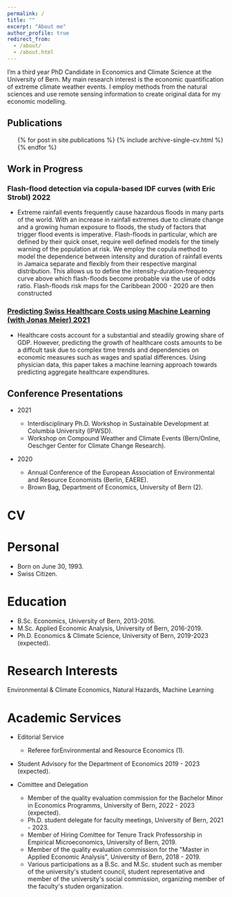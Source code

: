 ```yaml
---
permalink: /
title: ""
excerpt: "About me"
author_profile: true
redirect_from: 
  - /about/
  - /about.html
---
```


I’m a third year PhD Candidate in Economics and Climate Science at the University of Bern. My main research interest is the economic quantification of extreme climate weather events. I employ methods from the natural sciences and use remote sensing information to create original data for my economic modelling.


## Publications
<ul>{% for post in site.publications %}
    {% include archive-single-cv.html %}
  {% endfor %}</ul>
  
## Work in Progress
### Flash-flood detection via copula-based IDF curves (with Eric Strobl) 2022
* Extreme rainfall events frequently cause hazardous floods in many parts of the world. With an increase in rainfall extremes due to climate change and a growing human exposure to floods, the study of factors that trigger flood events is imperative. Flash-floods in particular, which are defined by their quick onset, require well defined models for the timely warning of the population at risk. We employ the copula method to model the dependence between intensity and duration of rainfall events in Jamaica separate and flexibly from their respective marginal distribution. This allows us to define the intensity-duration-frequency curve above which flash-floods become probable via the use of odds ratio. Flash-floods risk maps for the Caribbean 2000 - 2020 are then constructed


### [Predicting Swiss Healthcare Costs using Machine Learning (with Jonas Meier) 2021](https://github.com/DinoCollalti/DinoCollalti.github.io/blob/master/files/Collalti_Meier2021.pdf)
* Healthcare costs account for a substantial and steadily growing share of GDP. However, predicting the growth of healthcare costs amounts to be a diffcult task due to complex time trends and dependencies on economic measures such as wages and spatial differences. Using physician data, this paper takes a machine learning approach towards predicting aggregate healthcare expenditures.



## Conference Presentations
* 2021
	 * Interdisciplinary Ph.D. Workshop in Sustainable Development at Columbia University (IPWSD).
	 * Workshop  on  Compound  Weather  and  Climate  Events  (Bern/Online,  Oeschger  Center  for  Climate Change Research).

* 2020
	 * Annual Conference of the European Association of Environmental and Resource Economists (Berlin, EAERE).
	 * Brown Bag, Department of Economics, University of Bern (2).


# CV

Personal
======
* Born on June 30, 1993.
* Swiss Citizen.

Education
======
* B.Sc. Economics, University of Bern, 2013-2016.
* M.Sc. Applied Economic Analysis, University of Bern, 2016-2019.
* Ph.D. Economics & Climate Science, University of Bern, 2019-2023 (expected).

Research Interests
======
Environmental & Climate Economics, Natural Hazards, Machine Learning

Academic Services
======
* Editorial Service
    *  Referee forEnvironmental and Resource Economics (1).

* Student Advisory for the Department of Economics 2019 - 2023 (expected).

* Comittee and Delegation
    * Member of the quality evaluation commission for the Bachelor Minor in Economics Programms, University of Bern, 2022 - 2023 (expected).
    * Ph.D. student delegate for faculty meetings, University of Bern, 2021 - 2023.
    * Member of Hiring Comittee for Tenure Track Professorship in Empirical Microeconomics, University of Bern, 2019.
    * Member of the quality evaluation commission for the "Master in Applied Economic Analysis", University of Bern, 2018 - 2019.
    * Various participations as a B.Sc. and M.Sc. student such as member of the university's student council, student representative and member of the university's social commission, organizing member of the faculty's studen organization.
